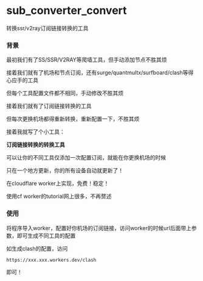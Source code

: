 # sub_converter_convert
转换ssr/v2ray订阅链接转换的工具

### 背景
最初我们有了SS/SSR/V2RAY等爬墙工具，但手动添加节点不胜其烦

接着我们就有了机场和节点订阅，还有surge/quantmultx/surfboard/clash等得心应手的工具

但每个工具配置文件都不相同，手动修改不胜其烦

接着我们就有了订阅链接转换的工具

但每次更换机场都得重新转换，重新配置一下，不胜其烦

接着我就写了个小工具：

**订阅链接转换的转换工具**

可以让你的不同工具仅添加一次配置订阅，就能在你更换机场的时候

只在一个地方更新，你的所有设备自动就更新了！

在cloudflare worker上实现，免费！稳定！

使用cf worker的tutorial网上很多，不再赘述

### 使用
将程序导入worker，配置好你机场的订阅链接，访问worker的时候url后面带上参数，即可生成不同工具的配置

如生成clash的配置，访问
```
https://xxx.xxx.workers.dev/clash
```
即可！
